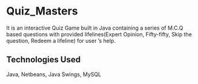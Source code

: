 # Quiz_Masters
It is an interactive Quiz Game built in Java containing a series of M.C.Q based questions with provided lifelines(Expert Opinion, Fifty-fifty, Skip the question, Redeem a lifeline) for user ’s help.

## Technologies Used
Java, Netbeans, Java Swings, MySQL
